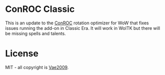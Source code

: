 # ConROC Classic

This is an update to the [ConROC](https://www.curseforge.com/wow/addons/conflict-rotation-optimizer-classic-conroc) rotation optimizer for WoW that fixes issues running the add-on in Classic Era. It will work in WolTK but there will be missing spells and talents.

# License 

MIT - all copyright is [Vae2009](https://legacy.curseforge.com/members/vae2009/projects).
